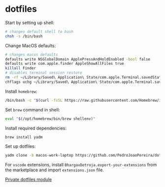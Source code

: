 # dotfiles

Start by setting up shell:

```bash
# changes default shell to bash
chsh -s /bin/bash
```

Change MacOS defaults:

```bash
# changes macos defaults
defaults write NSGlobalDomain ApplePressAndHoldEnabled -bool false
defaults write com.apple.finder AppleShowAllFiles true
killall Finder
# disables terminal session restore
rm -rf ~/Library/Saved\ Application\ State/com.apple.Terminal.savedState/
chflags uchg ~/Library/Saved\ Application\ State/com.apple.Terminal.savedState/
```
Install `homebrew`:

```bash
/bin/bash -c "$(curl -fsSL https://raw.githubusercontent.com/Homebrew/install/HEAD/install.sh)"
```

Set `brew` command in shell:

```bash
eval "$(/opt/homebrew/bin/brew shellenv)"
```

Install required dependencies:

```bash
brew install yadm
```

Set up dotfiles:

```bash
yadm clone -b macos-work-laptop https://github.com/PedroJoaoPereira/dotfiles.git --bootstrap
```

For `vscode` extensions, install `BhargavDetroja.export-your-extensions` from the marketplace and import `extensions.json` file.

[Private dotfiles module](https://github.com/PedroJoaoPereira/dotfiles-secrets/blob/main/README.md)
